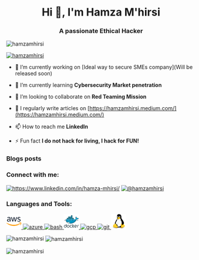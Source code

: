 <h1 align="center">Hi 👋, I'm Hamza M'hirsi</h1>
<h3 align="center">A passionate Ethical Hacker</h3>

<p align="left"> <img src="https://komarev.com/ghpvc/?username=hamzamhirsi&label=Profile%20views&color=0e75b6&style=flat" alt="hamzamhirsi" /> </p>

<p align="left"> <a href="https://github.com/ryo-ma/github-profile-trophy"><img src="https://github-profile-trophy.vercel.app/?username=hamzamhirsi" alt="hamzamhirsi" /></a> </p>

- 🔭 I’m currently working on [Ideal way to secure SMEs company](Will be released soon)

- 🌱 I’m currently learning **Cybersecurity Market penetration**

- 👯 I’m looking to collaborate on **Red Teaming Mission**

- 📝 I regularly write articles on [https://hamzamhirsi.medium.com/](https://hamzamhirsi.medium.com/)

- 📫 How to reach me **LinkedIn**

- ⚡ Fun fact **I do not hack for living, I hack for FUN!**

### Blogs posts
<!-- BLOG-POST-LIST:START -->
<!-- BLOG-POST-LIST:END -->

<h3 align="left">Connect with me:</h3>
<p align="left">
<a href="https://linkedin.com/in/https://www.linkedin.com/in/hamza-mhirsi/" target="blank"><img align="center" src="https://raw.githubusercontent.com/rahuldkjain/github-profile-readme-generator/master/src/images/icons/Social/linked-in-alt.svg" alt="https://www.linkedin.com/in/hamza-mhirsi/" height="30" width="40" /></a>
<a href="https://medium.com/@hamzamhirsi" target="blank"><img align="center" src="https://raw.githubusercontent.com/rahuldkjain/github-profile-readme-generator/master/src/images/icons/Social/medium.svg" alt="@hamzamhirsi" height="30" width="40" /></a>
</p>

<h3 align="left">Languages and Tools:</h3>
<p align="left"> <a href="https://aws.amazon.com" target="_blank" rel="noreferrer"> <img src="https://raw.githubusercontent.com/devicons/devicon/master/icons/amazonwebservices/amazonwebservices-original-wordmark.svg" alt="aws" width="40" height="40"/> </a> <a href="https://azure.microsoft.com/en-in/" target="_blank" rel="noreferrer"> <img src="https://www.vectorlogo.zone/logos/microsoft_azure/microsoft_azure-icon.svg" alt="azure" width="40" height="40"/> </a> <a href="https://www.gnu.org/software/bash/" target="_blank" rel="noreferrer"> <img src="https://www.vectorlogo.zone/logos/gnu_bash/gnu_bash-icon.svg" alt="bash" width="40" height="40"/> </a> <a href="https://www.docker.com/" target="_blank" rel="noreferrer"> <img src="https://raw.githubusercontent.com/devicons/devicon/master/icons/docker/docker-original-wordmark.svg" alt="docker" width="40" height="40"/> </a> <a href="https://cloud.google.com" target="_blank" rel="noreferrer"> <img src="https://www.vectorlogo.zone/logos/google_cloud/google_cloud-icon.svg" alt="gcp" width="40" height="40"/> </a> <a href="https://git-scm.com/" target="_blank" rel="noreferrer"> <img src="https://www.vectorlogo.zone/logos/git-scm/git-scm-icon.svg" alt="git" width="40" height="40"/> </a> <a href="https://www.linux.org/" target="_blank" rel="noreferrer"> <img src="https://raw.githubusercontent.com/devicons/devicon/master/icons/linux/linux-original.svg" alt="linux" width="40" height="40"/> </a> </p>

<p><img align="left" src="https://github-readme-stats.vercel.app/api/top-langs?username=hamzamhirsi&show_icons=true&locale=en&layout=compact" alt="hamzamhirsi" /></p>

<p>&nbsp;<img align="center" src="https://github-readme-stats.vercel.app/api?username=hamzamhirsi&show_icons=true&locale=en" alt="hamzamhirsi" /></p>

<p><img align="center" src="https://github-readme-streak-stats.herokuapp.com/?user=hamzamhirsi&" alt="hamzamhirsi" /></p>
